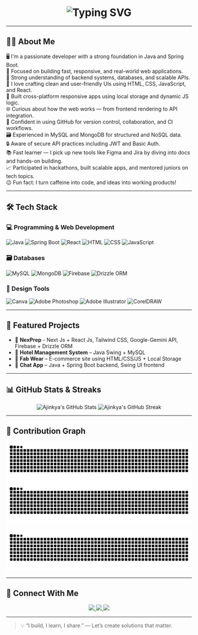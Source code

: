 <!-- Typing Intro Animation -->
<h1 align="center">
  <img src="https://readme-typing-svg.demolab.com?font=Fira+Code&duration=3200&pause=1000&color=007ACC&center=true&vCenter=true&width=720&lines=Hi%2C+I'm+Ajinkya+Dhumal+%F0%9F%91%8B;Full+Stack+Developer+%7C+Java+%26+React;Skilled+in+Spring+Boot%2C+MongoDB%2C+HTML%2C+CSS%2C+JS;Building+Scalable+and+User-Friendly+Web+Apps;Currently+Exploring+Product+Management+%F0%9F%92%BC;Bridging+Tech+%2B+User+Experience+with+Code+/+Strategy" alt="Typing SVG" />
</h1>

---

## 👨‍💻 About Me

🖥️ I'm a passionate developer with a strong foundation in Java and Spring Boot.  
🚀 Focused on building fast, responsive, and real-world web applications.  
🧠 Strong understanding of backend systems, databases, and scalable APIs.  
🎨 I love crafting clean and user-friendly UIs using HTML, CSS, JavaScript, and React.  
📱 Built cross-platform responsive apps using local storage and dynamic JS logic.  
🌐 Curious about how the web works — from frontend rendering to API integration.  
🌳 Confident in using GitHub for version control, collaboration, and CI workflows.  
🗃️ Experienced in MySQL and MongoDB for structured and NoSQL data.  
🔒 Aware of secure API practices including JWT and Basic Auth.  
📚 Fast learner — I pick up new tools like Figma and Jira by diving into docs and hands-on building.  
📈 Participated in hackathons, built scalable apps, and mentored juniors on tech topics.  
😉 Fun fact: I turn caffeine into code, and ideas into working products!  

---

## 🛠️ Tech Stack

### 💻 Programming & Web Development
![Java](https://img.shields.io/badge/Java-007396?style=flat&logo=java&logoColor=white)
![Spring Boot](https://img.shields.io/badge/SpringBoot-6DB33F?style=flat&logo=springboot&logoColor=white)
![React](https://img.shields.io/badge/React-20232A?style=flat&logo=react&logoColor=61DAFB)
![HTML](https://img.shields.io/badge/HTML5-E34F26?style=flat&logo=html5&logoColor=white)
![CSS](https://img.shields.io/badge/CSS3-1572B6?style=flat&logo=css3&logoColor=white)
![JavaScript](https://img.shields.io/badge/JavaScript-F7DF1E?style=flat&logo=javascript&logoColor=black)

### 🗃️ Databases
![MySQL](https://img.shields.io/badge/MySQL-4479A1?style=flat&logo=mysql&logoColor=white)
![MongoDB](https://img.shields.io/badge/MongoDB-4EA94B?style=flat&logo=mongodb&logoColor=white)
![Firebase](https://img.shields.io/badge/Firebase-FFCA28?style=flat&logo=firebase&logoColor=black)
![Drizzle ORM](https://img.shields.io/badge/Drizzle%20ORM-000000?style=flat&logo=drizzle&logoColor=white)

### 🎨 Design Tools
![Canva](https://img.shields.io/badge/Canva-00C4CC?style=flat&logo=canva&logoColor=white)
![Adobe Photoshop](https://img.shields.io/badge/Adobe%20Photoshop-31A8FF?style=flat&logo=adobe-photoshop&logoColor=white)
![Adobe Illustrator](https://img.shields.io/badge/Adobe%20Illustrator-FF9A00?style=flat&logo=adobe-illustrator&logoColor=white)
![CorelDRAW](https://img.shields.io/badge/CorelDRAW-47A141?style=flat&logo=coreldraw&logoColor=white)

---

## 🌟 Featured Projects

- 🤖 **NexPrep** - Next Js + React Js, Tailwind CSS, Google-Gemini API, Firebase + Drizzle ORM  
- 🏨 **Hotel Management System** – Java Swing + MySQL  
- 🛒 **Fab Wear** – E-commerce site using HTML/CSS/JS + Local Storage  
- 💬 **Chat App** – Java + Spring Boot backend, Swing UI frontend  

---

## 📊 GitHub Stats & Streaks  

<p align="center">
  <img height="180em" src="https://github-readme-stats.vercel.app/api?username=Ajinkyaa2004&show_icons=true&theme=tokyonight" alt="Ajinkya's GitHub Stats" />
  <img height="180em" src="https://streak-stats.demolab.com/?user=Ajinkyaa2004&theme=tokyonight" alt="Ajinkya's GitHub Streak" />
</p>

---

## 🐍 Contribution Graph

![GitHub Snake Light](https://raw.githubusercontent.com/Ajinkyaa2004/Ajinkyaa2004/output/github-snake.svg#gh-light-mode-only)
![GitHub Snake Dark](https://raw.githubusercontent.com/Ajinkyaa2004/Ajinkyaa2004/output/github-snake-dark.svg#gh-dark-mode-only)


<picture>
  <source media="(prefers-color-scheme: dark)" srcset="https://raw.githubusercontent.com/Ajinkyaa2004/Ajinkyaa2004/output/github-snake-dark.svg" />
  <source media="(prefers-color-scheme: light)" srcset="https://raw.githubusercontent.com/Ajinkyaa2004/Ajinkyaa2004/output/github-snake.svg" />
  <img alt="GitHub Contribution Snake" src="https://raw.githubusercontent.com/Ajinkyaa2004/Ajinkyaa2004/output/github-snake.svg" />
</picture>


---

## 🤝 Connect With Me  

<p align="center">
  <a href="https://linkedin.com/in/ajinkyad04" target="_blank">
    <img src="https://img.shields.io/badge/LinkedIn-0077B5?style=for-the-badge&logo=linkedin&logoColor=white" />
  </a>
  <a href="mailto:ajinkya.dhumal0408@gmail.com">
    <img src="https://img.shields.io/badge/Gmail-D14836?style=for-the-badge&logo=gmail&logoColor=white" />
  </a>
  <a href="https://github.com/Ajinkyaa2004" target="_blank">
    <img src="https://img.shields.io/badge/GitHub-100000?style=for-the-badge&logo=github&logoColor=white" />
  </a>
</p>

---

> 💡 “I build, I learn, I share.” — Let’s create solutions that matter.  
